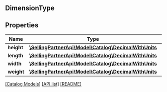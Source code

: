 ## DimensionType

## Properties

Name | Type | Description | Notes
------------ | ------------- | ------------- | -------------
**height** | [**\SellingPartnerApi\Model\Catalog\DecimalWithUnits**](DecimalWithUnits.md) |  | [optional]
**length** | [**\SellingPartnerApi\Model\Catalog\DecimalWithUnits**](DecimalWithUnits.md) |  | [optional]
**width** | [**\SellingPartnerApi\Model\Catalog\DecimalWithUnits**](DecimalWithUnits.md) |  | [optional]
**weight** | [**\SellingPartnerApi\Model\Catalog\DecimalWithUnits**](DecimalWithUnits.md) |  | [optional]

[[Catalog Models]](../) [[API list]](../../Api) [[README]](../../../README.md)
